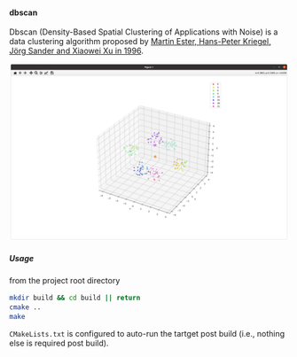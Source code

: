 #### dbscan

Dbscan (Density-Based Spatial Clustering of Applications with Noise) is a data clustering algorithm proposed by [Martin Ester, Hans-Peter Kriegel, Jörg Sander and Xiaowei Xu in 1996](https://en.wikipedia.org/wiki/Dbscan).

![](https://raw.githubusercontent.com/antiqueeverett/dbscan-cpp/main/resources/demo.png)

##### Usage

from the project root directory

```bash
mkdir build && cd build || return
cmake ..
make
```

`CMakeLists.txt` is configured to auto-run the tartget post build (i.e., nothing else is required post build).
